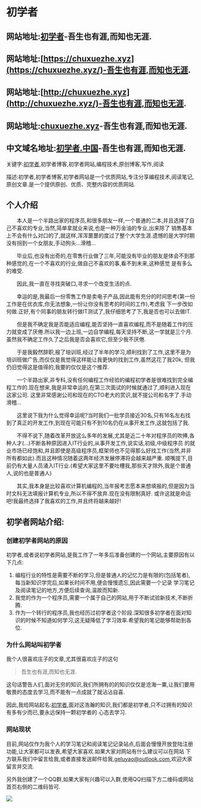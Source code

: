 # 初学者
## 网站地址:[初学者](https://chuxuezhe.xyz/)-吾生也有涯,而知也无涯.
## 网站地址:[https://chuxuezhe.xyz](https://chuxuezhe.xyz/)-吾生也有涯,而知也无涯.
## 网站地址:[http://chuxuezhe.xyz](http://chuxuezhe.xyz/)-吾生也有涯,而知也无涯.
## 网站地址:[chuxuezhe.xyz](http://chuxuezhe.xyz/)-吾生也有涯,而知也无涯.
## 中文域名地址:[初学者.中国](http://初学者.中国/)-吾生也有涯,而知也无涯.

关键字:[初学者](https://chuxuezhe.xyz/),初学者博客,初学者网站,编程技术,原创博客,写作,阅读

描述:初学者,初学者博客,初学者网站是一个优质网站,专注分享编程技术,阅读笔记,原创文章.是一个提供原创、优质、完整内容的优质网站.

## 个人介绍

&emsp;&emsp;本人是一个半路出家的程序员,和很多朋友一样,一个普通的二本,并且选择了自己不喜欢的专业,当然,简单拿就业来说,也是一种万金油的专业,出来除了
销售基本上不会有什么对口的了,就这样,浑浑噩噩的度过了整个大学生涯.遗憾的是大学时期没有拐到一个女朋友,手动狗头...滑稽...

&emsp;&emsp;毕业后,也没有出奇的,在零售行业做了三年,可能没有毕业的朋友是体会不到那种感觉的,在一个不喜欢的行业,做自己不喜欢的事,看不到未来,这种感觉
是有多么的难受.

&emsp;&emsp;因此,我一直在寻找突破口,寻求一个改变生活的点.

&emsp;&emsp;幸运的是,我最后一份零售工作是卖电子产品,因此能有充分的时间思考(第一份工作是在优衣库,你无法想象,一份让你没有思考的时间的工作),考虑我
下一步改如何做.正好,有个同事的朋友转行做IT测试了,我仔细思考了下,我是否也可以去做IT.

&emsp;&emsp;但是我不确定我是否能适应编程,能否坚持一直喜欢编程,而不是随着工作的压力就变成了厌倦.所以我一边上班,一边自学编程,每天坚持不断,这一学就是三个月.
虽然我不确定工作久了之后我是否会喜欢它,但至少我不厌倦.

&emsp;&emsp;于是我毅然辞职,报了培训班,经过了半年的学习,顺利找到了工作,这里不是为培训班做广告,而仅仅是我觉得这样能让我更快的找到工作,虽然这花了我20k,
但我仍旧觉得这是值得的,我要的仅仅是这个推荐.

&emsp;&emsp;一个半路出家,非专科,没有任何编程工作经验的编程初学者是很难找到完全编程工作的.现在想来,我是非常幸运的,在第三次面试的时候就通过了,顺利进入现在这家公司.
这里非常感谢公司和现在的CTO老大的赏识,就不提公司和名字了.手动滑稽...

&emsp;&emsp;这里说下我为什么觉得幸运呢?当时我们一批学员接近30名,只有16名左右找到了真正的开发工作,到现在可能只有不到10名仍在从事开发工作,这就包括了我.

&emsp;&emsp;不得不说下,随着改革开放这么多年的发展,尤其是近二十年对程序员的吹捧,各种人才(...)不断各种原因进入IT行业的,从事开发工作,说实话,初级,中级程序员
的就业市场已经饱和,并且即使是高级程序员,框架师也不见得那么好找工作(当然,并非所有都如此).而且这种情况随着这两年经济发展停滞将会越来越严重.
顺嘴提下,目前仍有大量人员涌入IT行业.(希望大家这里不要吐槽我,那些天才除外,我是个普通人,说的也是普通人)

&emsp;&emsp;其实,我本身是比较喜欢计算机编程的,当年报考志愿本来想填报的,但是因为当时文科无法填报计算机专业,所以不得不放弃.现在没有限制真好.
或许这就是命运吧!我最终选择了我喜欢的工作,并且终将越来越好!


## 初学者网站介绍:
### 创建初学者网站的原因

初学者,或者说初学者网站,是我工作了一年多后准备创建的一个网站,主要原因有以下几点:
1. 编程行业的特性是需要不断的学习,但是普通人的记忆力是有限的(包括笔者),每当新知识学完后,如果长时间不用,便会慢慢遗忘,因此需要一个记录
学习笔记及阅读笔记的地方,方便后续查询,温故而知新.
2. 我觉的作为一个程序员,需要一个属于自己的网站,用于不断试验新技术,不断折腾.
3. 作为一个转行的程序员,我也经历过初学者这个阶段.深知很多初学者在面对知识的时候不知道如何学习,这无疑降低了学习效率.希望我的笔记能够帮助到各位.

### 为什么网站叫初学者

我个人很喜欢庄子的文章,尤其很喜欢庄子的这句

>吾生也有涯,而知也无涯.

这句话警告人们,面对无穷的知识,我们所拥有的的知识仅仅是沧海一粟,让我们要用敬畏的态度去学习,而不能有一点成就了就沾沾自喜.

因此,我给网站起名:[初学者](https://chuxuezhe.xyz/),面对这浩瀚的知识,我们都是初学者,只不过拥有的知识有多有少而已,要永远保持一颗初学者的
心态去学习.

### 网站现状

目前,网站仅作为我个人的学习笔记和阅读笔记记录站点,后面会慢慢开放登陆注册功能,让大家都可以发表,希望大家喜欢.如果大家对网站有什么建议可以在网站
下方联系我们中留言给我,或者直接发送邮件给我,geluyao@outlook.com,欢迎大家留言并交流.

另外我创建了一个QQ群,如果大家有兴趣可以入群,使用QQ扫描下方二维码或网站首页右侧的二维码皆可.


![](https://images.chuxuezhe.xyz/image/index/wxgzh2.jpg)














